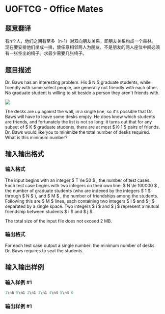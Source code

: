 # UOFTCG - Office Mates

## 题意翻译

有n个人，他们之间有至多（n-1）对双向朋友关系，即朋友关系构成一个森林。现在要安排他们坐成一排，使任意相邻两人为朋友，不是朋友的两人座位中间必须有一张空出的椅子。求最少需要几张椅子。

## 题目描述

Dr. Baws has an interesting problem. His $ N $ graduate students, while friendly with some select people, are generally not friendly with each other. No graduate student is willing to sit beside a person they aren't friends with.

![](https://cdn.luogu.com.cn/upload/vjudge_pic/SP18469/b9e749d22fe4020301e2ab4c1e8fb50d23c75e41.png)

The desks are up against the wall, in a single line, so it's possible that Dr. Baws will have to leave some desks empty. He does know which students are friends, and fortunately the list is not so long: it turns out that for any subset of $ K $ graduate students, there are at most $ K-1 $ pairs of friends. Dr. Baws would like you to minimize the total number of desks required. What is this minimum number?

## 输入输出格式

### 输入格式

The input begins with an integer $ T \le 50 $ , the number of test cases. Each test case begins with two integers on their own line: $ N \le 100000 $ , the number of graduate students (who are indexed by the integers $ 1 $ through $ N $ ), and $ M $ , the number of friendships among the students. Following this are $ M $ lines, each containing two integers $ i $ and $ j $ separated by a single space. Two integers $ i $ and $ j $ represent a mutual friendship between students $ i $ and $ j $ .

The total size of the input file does not exceed 2 MB.

### 输出格式

For each test case output a single number: the minimum number of desks Dr. Baws requires to seat the students.

## 输入输出样例

### 输入样例 #1

```cpp
1\n6 5\n1 2\n1 3\n1 4\n4 5\n4 6
```


### 输出样例 #1

```cpp

```
